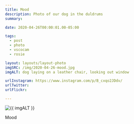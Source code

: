 ```yaml
---
title: Mood
description: Photo of our dog in the duldrums
summary:

date: 2020-04-26T00:00:01.00-05:00

tags:
  - post
  - photo
  - vscocam
  - rosie

layout: layouts/layout-photo
imgSRC: /img/2020-04-26-mood.jpg
imgALT: dog laying on a leather chair, looking out window

urlInstagram: https://www.instagram.com/p/B_cxqo2JDdv/
urlTwitter:
urlFlickr:

---
```

<p><img class="u-photo img-polaroid" src="{{ imgSRC }}" alt="{{ imgALT }}"></p>

Mood
